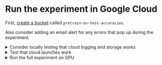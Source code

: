 # Run the experiment in Google Cloud

First, [create a bucket](https://cloud.google.com/storage/docs/creating-buckets) called
`pretrain-on-test-accuracies`.

Also consider adding an email alert for any errors that pop up during the experiment.


<details>
<summary>Consider locally testing that cloud logging and storage works</summary>

Run a mini experiment on your computer and check that data was uploaded to GCP.

1. Install the `gcp` requirements (at the repo root):

   ```bash
   python -m pip install ".[gcp]"
   ```

2. From the repo root, run the mini CPU test (after ensuring your `gcloud` is set to
   whatever project hosts the bucket):

   ```bash
   PRETRAIN_ON_TEST_CLOUD_PROVIDER="gcp" \
   PRETRAIN_ON_TEST_BUCKET_NAME="pretrain-on-test-accuracies" \
   ./experiment_mini.sh
   ```

3. Check that stuff was logged (search for the latest log group with the name `run-`)
   and that data was uploaded to the bucket `pretrain-on-test-accuracies`.

</details>

<details>
<summary>Test that cloud launches work</summary>

Launch a cloud instance which will run a mini experiment, and check that data was
uploaded to GCP. Note that the instance will stop even if there's an error.

1. Run the mini CPU test (after ensuring your `gcloud` is set to whatever project hosts
   the bucket):

   ```bash
   ./launch_cpu_test.sh
   ```

2. Check that stuff was logged (search for the latest log group with the name `run-`)
   and that data was uploaded to the bucket `pretrain-on-test-accuracies`.

3. Consider deleting these logs:

   ```bash
   python delete_old_test_logs.py
   ```

</details>

<details>
<summary>Run the full experiment on GPU</summary>

Launch a cloud GPU ($$) instance which will run the full experiment, and check that data
was uploaded to GCP. Note that the instance will stop even if there's an error.

1. Run the GPU script (after ensuring your `gcloud` is set to whatever project hosts the
   bucket):

   ```bash
   ./launch_gpu.sh
   ```

2. Check that stuff was logged (search for the latest log group with the name `run-`)
   and that data was uploaded to the bucket `pretrain-on-test-accuracies`.

</details>
